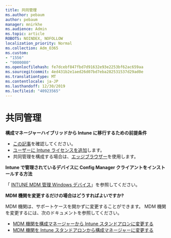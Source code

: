 ```yaml
---
title: 共同管理
ms.author: pebaum
author: pebaum
manager: mnirkhe
ms.audience: Admin
ms.topic: article
ROBOTS: NOINDEX, NOFOLLOW
localization_priority: Normal
ms.collection: Adm_O365
ms.custom:
- "1556"
- "9000080"
ms.openlocfilehash: fe7dcebf847fbd7d91632e93e2253bf62ac659aa
ms.sourcegitcommit: 4ed431b2e1aed26d07bd7eba282531537d29ad0e
ms.translationtype: MT
ms.contentlocale: ja-JP
ms.lasthandoff: 12/30/2019
ms.locfileid: "40923565"
---
```

# <a name="co-management"></a>共同管理

**構成マネージャーハイブリッドから Intune に移行するための前提条件**

- [この記事](https://docs.microsoft.com/sccm/mdm/deploy-use/migrate-hybridmdm-to-intunesa)を確認してください。
- [ユーザーに Intune ライセンスを追加](https://docs.microsoft.com/intune/licenses-assign)します。
- 共同管理を構成する場合は、[エッジブラウザー](https://www.microsoft.com/windows/microsoft-edge)を使用します。

**Intune で管理されているデバイスに Config Manager クライアントをインストールする方法**

「 [INTUNE MDM 管理 Windows デバイス](https://docs.microsoft.com/sccm/core/clients/deploy/deploy-clients-to-windows-computers#bkmk_mdm)」を参照してください。

**MDM 機関を変更するだけの場合はどうすればよいですか?**

MDM 機関は、サポートケースを開かずに変更することができます。 MDM 機関を変更するには、次のドキュメントを参照してください。
- [MDM 機関を構成マネージャーから Intune スタンドアロンに変更する](https://docs.microsoft.com/sccm/mdm/deploy-use/migrate-change-mdm-authority)
- [MDM 機関を Intune スタンドアロンから構成マネージャーに変更する](https://docs.microsoft.com/intune-classic/deploy-use/prerequisites-for-enrollment#what-to-do-if-you-choose-the-wrong-mdm-authority-setting)